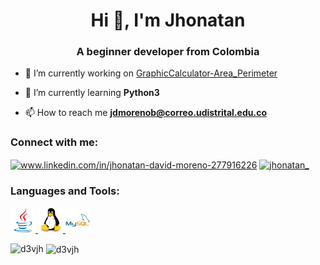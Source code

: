 <h1 align="center">Hi 👋, I'm Jhonatan</h1>
<h3 align="center">A beginner developer from Colombia</h3>

- 🔭 I’m currently working on [GraphicCalculator-Area_Perimeter](https://github.com/d3vjh/GraphicCalculator-Area_Perimeter)

- 🌱 I’m currently learning **Python3**

- 📫 How to reach me **jdmorenob@correo.udistrital.edu.co**

<h3 align="left">Connect with me:</h3>
<p align="left">
<a href="www.linkedin.com/in/d3vjh" target="blank"><img align="center" src="https://raw.githubusercontent.com/rahuldkjain/github-profile-readme-generator/master/src/images/icons/Social/linked-in-alt.svg" alt="www.linkedin.com/in/jhonatan-david-moreno-277916226" height="30" width="40" /></a>
<a href="https://stackoverflow.com/users/18137773/jhonatan" target="blank"><img align="center" src="https://raw.githubusercontent.com/rahuldkjain/github-profile-readme-generator/master/src/images/icons/Social/stack-overflow.svg" alt="jhonatan_" height="30" width="40" /></a>
</p>

<h3 align="left">Languages and Tools:</h3>
<p align="left"> <a href="https://www.java.com" target="_blank" rel="noreferrer"> <img src="https://raw.githubusercontent.com/devicons/devicon/master/icons/java/java-original.svg" alt="java" width="40" height="40"/> </a> <a href="https://www.linux.org/" target="_blank" rel="noreferrer"> <img src="https://raw.githubusercontent.com/devicons/devicon/master/icons/linux/linux-original.svg" alt="linux" width="40" height="40"/> </a> <a href="https://www.mysql.com/" target="_blank" rel="noreferrer"> <img src="https://raw.githubusercontent.com/devicons/devicon/master/icons/mysql/mysql-original-wordmark.svg" alt="mysql" width="40" height="40"/> </a> </p>

<p><img align="left" src="https://github-readme-stats.vercel.app/api/top-langs?username=d3vjh&show_icons=true&theme=dracula&title_color=ffffff&text_color=ffffff&bg_color=22272e&hide_border=true&locale=en&layout=compact" alt="d3vjh" /></p>

<p>&nbsp;<img align="center" src="https://github-readme-stats.vercel.app/api?username=d3vjh&show_icons=true&theme=dracula&title_color=ffffff&text_color=ffffff&bg_color=22272e&hide_border=true&locale=en" alt="d3vjh" /></p>
